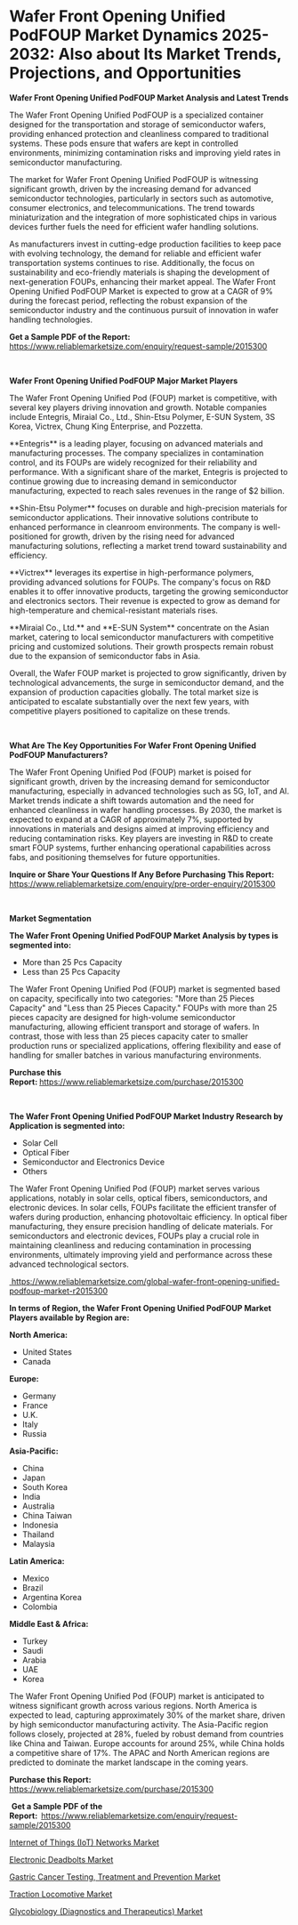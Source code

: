<p><h1>Wafer Front Opening Unified PodFOUP Market Dynamics 2025-2032: Also about Its Market Trends, Projections, and Opportunities</h1></p><p><strong>Wafer Front Opening Unified PodFOUP Market Analysis and Latest Trends</strong></p>
<p><p>The Wafer Front Opening Unified PodFOUP is a specialized container designed for the transportation and storage of semiconductor wafers, providing enhanced protection and cleanliness compared to traditional systems. These pods ensure that wafers are kept in controlled environments, minimizing contamination risks and improving yield rates in semiconductor manufacturing.</p><p>The market for Wafer Front Opening Unified PodFOUP is witnessing significant growth, driven by the increasing demand for advanced semiconductor technologies, particularly in sectors such as automotive, consumer electronics, and telecommunications. The trend towards miniaturization and the integration of more sophisticated chips in various devices further fuels the need for efficient wafer handling solutions.</p><p>As manufacturers invest in cutting-edge production facilities to keep pace with evolving technology, the demand for reliable and efficient wafer transportation systems continues to rise. Additionally, the focus on sustainability and eco-friendly materials is shaping the development of next-generation FOUPs, enhancing their market appeal. The Wafer Front Opening Unified PodFOUP Market is expected to grow at a CAGR of 9% during the forecast period, reflecting the robust expansion of the semiconductor industry and the continuous pursuit of innovation in wafer handling technologies.</p></p>
<p><strong>Get a Sample PDF of the Report:&nbsp;</strong> <a href="https://www.reliablemarketsize.com/enquiry/request-sample/2015300?utm_campaign=2955&utm_medium=2&utm_source=Github&utm_content=ia&utm_term=29032025&utm_id=wafer-front-opening-unified-podfoup">https://www.reliablemarketsize.com/enquiry/request-sample/2015300</a></p>
<p>&nbsp;</p>
<p><strong>Wafer Front Opening Unified PodFOUP Major Market Players</strong></p>
<p><p>The Wafer Front Opening Unified Pod (FOUP) market is competitive, with several key players driving innovation and growth. Notable companies include Entegris, Miraial Co., Ltd., Shin-Etsu Polymer, E-SUN System, 3S Korea, Victrex, Chung King Enterprise, and Pozzetta.</p><p>**Entegris** is a leading player, focusing on advanced materials and manufacturing processes. The company specializes in contamination control, and its FOUPs are widely recognized for their reliability and performance. With a significant share of the market, Entegris is projected to continue growing due to increasing demand in semiconductor manufacturing, expected to reach sales revenues in the range of $2 billion.</p><p>**Shin-Etsu Polymer** focuses on durable and high-precision materials for semiconductor applications. Their innovative solutions contribute to enhanced performance in cleanroom environments. The company is well-positioned for growth, driven by the rising need for advanced manufacturing solutions, reflecting a market trend toward sustainability and efficiency.</p><p>**Victrex** leverages its expertise in high-performance polymers, providing advanced solutions for FOUPs. The company's focus on R&D enables it to offer innovative products, targeting the growing semiconductor and electronics sectors. Their revenue is expected to grow as demand for high-temperature and chemical-resistant materials rises.</p><p>**Miraial Co., Ltd.** and **E-SUN System** concentrate on the Asian market, catering to local semiconductor manufacturers with competitive pricing and customized solutions. Their growth prospects remain robust due to the expansion of semiconductor fabs in Asia.</p><p>Overall, the Wafer FOUP market is projected to grow significantly, driven by technological advancements, the surge in semiconductor demand, and the expansion of production capacities globally. The total market size is anticipated to escalate substantially over the next few years, with competitive players positioned to capitalize on these trends.</p></p>
<p>&nbsp;</p>
<p><strong>What Are The Key Opportunities For Wafer Front Opening Unified PodFOUP Manufacturers?</strong></p>
<p><p>The Wafer Front Opening Unified Pod (FOUP) market is poised for significant growth, driven by the increasing demand for semiconductor manufacturing, especially in advanced technologies such as 5G, IoT, and AI. Market trends indicate a shift towards automation and the need for enhanced cleanliness in wafer handling processes. By 2030, the market is expected to expand at a CAGR of approximately 7%, supported by innovations in materials and designs aimed at improving efficiency and reducing contamination risks. Key players are investing in R&D to create smart FOUP systems, further enhancing operational capabilities across fabs, and positioning themselves for future opportunities.</p></p>
<p><strong>Inquire or Share Your Questions If Any Before Purchasing This Report:</strong> <a href="https://www.reliablemarketsize.com/enquiry/pre-order-enquiry/2015300?utm_campaign=2955&utm_medium=2&utm_source=Github&utm_content=ia&utm_term=29032025&utm_id=wafer-front-opening-unified-podfoup">https://www.reliablemarketsize.com/enquiry/pre-order-enquiry/2015300</a></p>
<p>&nbsp;</p>
<p><strong>Market Segmentation</strong></p>
<p><strong>The Wafer Front Opening Unified PodFOUP Market Analysis by types is segmented into:</strong></p>
<p><ul><li>More than 25 Pcs Capacity</li><li>Less than 25 Pcs Capacity</li></ul></p>
<p><p>The Wafer Front Opening Unified Pod (FOUP) market is segmented based on capacity, specifically into two categories: "More than 25 Pieces Capacity" and "Less than 25 Pieces Capacity." FOUPs with more than 25 pieces capacity are designed for high-volume semiconductor manufacturing, allowing efficient transport and storage of wafers. In contrast, those with less than 25 pieces capacity cater to smaller production runs or specialized applications, offering flexibility and ease of handling for smaller batches in various manufacturing environments.</p></p>
<p><strong>Purchase this Report:&nbsp;</strong><a href="https://www.reliablemarketsize.com/purchase/2015300?utm_campaign=2955&utm_medium=2&utm_source=Github&utm_content=ia&utm_term=29032025&utm_id=wafer-front-opening-unified-podfoup">https://www.reliablemarketsize.com/purchase/2015300</a></p>
<p>&nbsp;</p>
<p><strong>The Wafer Front Opening Unified PodFOUP Market Industry Research by Application is segmented into:</strong></p>
<p><ul><li>Solar Cell</li><li>Optical Fiber</li><li>Semiconductor and Electronics Device</li><li>Others</li></ul></p>
<p><p>The Wafer Front Opening Unified Pod (FOUP) market serves various applications, notably in solar cells, optical fibers, semiconductors, and electronic devices. In solar cells, FOUPs facilitate the efficient transfer of wafers during production, enhancing photovoltaic efficiency. In optical fiber manufacturing, they ensure precision handling of delicate materials. For semiconductors and electronic devices, FOUPs play a crucial role in maintaining cleanliness and reducing contamination in processing environments, ultimately improving yield and performance across these advanced technological sectors.</p></p>
<p><a href="https://www.reliablemarketsize.com/global-wafer-front-opening-unified-podfoup-market-r2015300?utm_campaign=2955&utm_medium=2&utm_source=Github&utm_content=ia&utm_term=29032025&utm_id=wafer-front-opening-unified-podfoup">&nbsp;https://www.reliablemarketsize.com/global-wafer-front-opening-unified-podfoup-market-r2015300</a></p>
<p><strong>In terms of Region, the Wafer Front Opening Unified PodFOUP Market Players available by Region are:</strong></p>
<p>
    <p> <strong> North America: </strong>
        <ul>
            <li>United States</li>
            <li>Canada</li>
        </ul>
        </p> 
    <p> <strong> Europe: </strong>
        <ul>
            <li>Germany</li>
            <li>France</li>
            <li>U.K.</li>
            <li>Italy</li>
            <li>Russia</li>
        </ul>
        </p> 
    <p> <strong> Asia-Pacific: </strong>
        <ul>
            <li>China</li>
            <li>Japan</li>
            <li>South Korea</li>
            <li>India</li>
            <li>Australia</li>
            <li>China Taiwan</li>
            <li>Indonesia</li>
            <li>Thailand</li>
            <li>Malaysia</li>
        </ul>
        </p> 
    <p> <strong> Latin America: </strong>
        <ul>
            <li>Mexico</li>
            <li>Brazil</li>
            <li>Argentina Korea</li>
            <li>Colombia</li>
        </ul>
        </p> 
    <p> <strong> Middle East & Africa: </strong>
        <ul>
            <li>Turkey</li>
            <li>Saudi</li>
            <li>Arabia</li>
            <li>UAE</li>
            <li>Korea</li>
        </ul>
    </p>
    </p>
<p><p>The Wafer Front Opening Unified Pod (FOUP) market is anticipated to witness significant growth across various regions. North America is expected to lead, capturing approximately 30% of the market share, driven by high semiconductor manufacturing activity. The Asia-Pacific region follows closely, projected at 28%, fueled by robust demand from countries like China and Taiwan. Europe accounts for around 25%, while China holds a competitive share of 17%. The APAC and North American regions are predicted to dominate the market landscape in the coming years.</p></p>
<p><strong>Purchase this Report: </strong><a href="https://www.reliablemarketsize.com/purchase/2015300?utm_campaign=2955&utm_medium=2&utm_source=Github&utm_content=ia&utm_term=29032025&utm_id=wafer-front-opening-unified-podfoup">https://www.reliablemarketsize.com/purchase/2015300</a></p>
<p>&nbsp;<strong>Get a Sample PDF of the Report:&nbsp;&nbsp;</strong><a href="https://www.reliablemarketsize.com/enquiry/request-sample/2015300?utm_campaign=2955&utm_medium=2&utm_source=Github&utm_content=ia&utm_term=29032025&utm_id=wafer-front-opening-unified-podfoup">https://www.reliablemarketsize.com/enquiry/request-sample/2015300</a></p>
<p><strong></strong></p>
<p><p><a href="https://www.linkedin.com/pulse/comprehensive-internet-things-iot-networks-market-report-ywkme?utm_campaign=2955&utm_medium=2&utm_source=Github&utm_content=ia&utm_term=29032025&utm_id=wafer-front-opening-unified-podfoup">Internet of Things (IoT) Networks Market</a></p><p><a href="https://www.linkedin.com/pulse/latest-market-analysis-shows-electronic-deadbolts-poised-grow-oetbe?utm_campaign=2955&utm_medium=2&utm_source=Github&utm_content=ia&utm_term=29032025&utm_id=wafer-front-opening-unified-podfoup">Electronic Deadbolts Market</a></p><p><a href="https://www.linkedin.com/pulse/detailed-analysis-gastric-cancer-testing-treatment-prevention-8tgbe?utm_campaign=2955&utm_medium=2&utm_source=Github&utm_content=ia&utm_term=29032025&utm_id=wafer-front-opening-unified-podfoup">Gastric Cancer Testing, Treatment and Prevention Market</a></p><p><a href="https://www.linkedin.com/pulse/revenue-projections-traction-locomotive-market-72-cagr-from-6jrle?utm_campaign=2955&utm_medium=2&utm_source=Github&utm_content=ia&utm_term=29032025&utm_id=wafer-front-opening-unified-podfoup">Traction Locomotive Market</a></p><p><a href="https://www.linkedin.com/pulse/value-segment-market-share-analysis-glycobiology-diagnostics-7j1ne?utm_campaign=2955&utm_medium=2&utm_source=Github&utm_content=ia&utm_term=29032025&utm_id=wafer-front-opening-unified-podfoup">Glycobiology (Diagnostics and Therapeutics) Market</a></p></p>